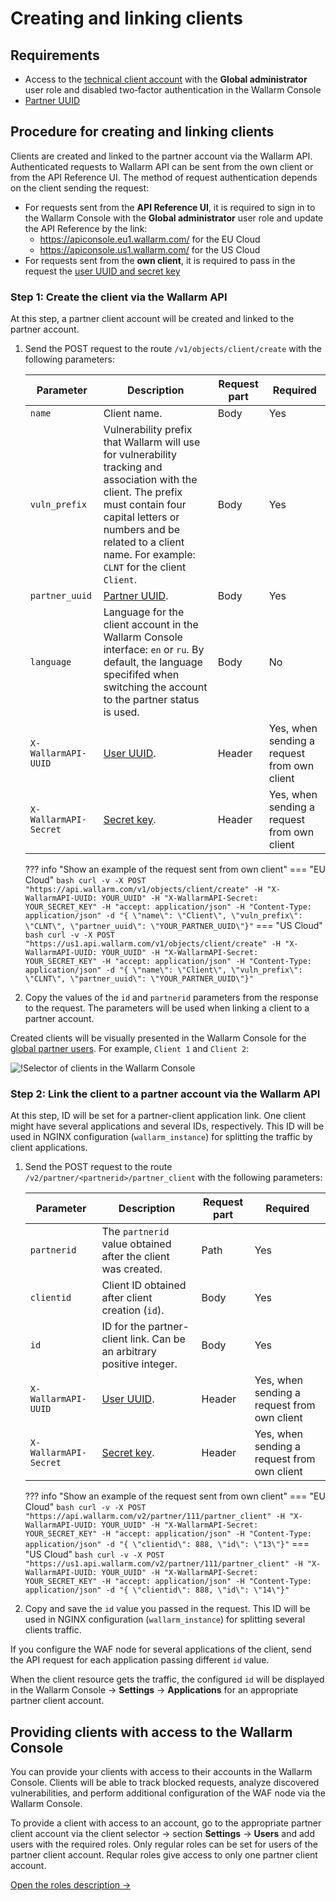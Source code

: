 # Creating and linking clients

## Requirements

* Access to the [technical client account](creating-partner-account.md) with the **Global administrator** user role and disabled two‑factor authentication in the Wallarm Console
* [Partner UUID](creating-partner-account.md#step-2-access-the-partner-account-and-get-parameters-for-the-waf-node-configuration)

## Procedure for creating and linking clients

Clients are created and linked to the partner account via the Wallarm API. Authenticated requests to Wallarm API can be sent from the own client or from the API Reference UI. The method of request authentication depends on the client sending the request:

* For requests sent from the **API Reference UI**, it is required to sign in to the Wallarm Console with the **Global administrator** user role and update the API Reference by the link:
    * https://apiconsole.eu1.wallarm.com/ for the EU Cloud
    * https://apiconsole.us1.wallarm.com/ for the US Cloud
* For requests sent from the **own client**, it is required to pass in the request the [user UUID and secret key](../api/overview.md#your-own-client)

### Step 1: Create the client via the Wallarm API

At this step, a partner client account will be created and linked to the partner account.

1. Send the POST request to the route `/v1/objects/client/create` with the following parameters:

    Parameter | Description | Request part | Required
    --------- | -------- | ------------- | ---------
    `name` | Client name. | Body | Yes
    `vuln_prefix` | Vulnerability prefix that Wallarm will use for vulnerability tracking and association with the client. The prefix must contain four capital letters or numbers and be related to a client name. For example: `CLNT` for the client `Client`. | Body | Yes
    `partner_uuid` | [Partner UUID](creating-partner-account.md#step-2-access-the-partner-account-and-get-parameters-for-the-waf-node-configuration). | Body | Yes
    `language` | Language for the client account in the Wallarm Console interface: `en` or `ru`. By default, the language specififed when switching the account to the partner status is used. | Body | No
    `X-WallarmAPI-UUID` | [User UUID](../api/overview.md#your-own-client). | Header | Yes, when sending a request from own client
    `X-WallarmAPI-Secret` | [Secret key](../api/overview.md#your-own-client). | Header | Yes, when sending a request from own client

    ??? info "Show an example of the request sent from own client"
        === "EU Cloud"
            ``` bash
            curl -v -X POST "https://api.wallarm.com/v1/objects/client/create" -H "X-WallarmAPI-UUID: YOUR_UUID" -H "X-WallarmAPI-Secret: YOUR_SECRET_KEY" -H "accept: application/json" -H "Content-Type: application/json" -d "{ \"name\": \"Client\", \"vuln_prefix\": \"CLNT\", \"partner_uuid\": \"YOUR_PARTNER_UUID\"}"
            ```
        === "US Cloud"
            ```bash
            curl -v -X POST "https://us1.api.wallarm.com/v1/objects/client/create" -H "X-WallarmAPI-UUID: YOUR_UUID" -H "X-WallarmAPI-Secret: YOUR_SECRET_KEY" -H "accept: application/json" -H "Content-Type: application/json" -d "{ \"name\": \"Client\", \"vuln_prefix\": \"CLNT\", \"partner_uuid\": \"YOUR_PARTNER_UUID\"}"
            ```

2. Copy the values of the `id` and `partnerid` parameters from the response to the request. The parameters will be used when linking a client to a partner account.

Created clients will be visually presented in the Wallarm Console for the [global partner users](../user-guides/settings/users.md#user-roles). For example, `Client 1` and `Client 2`:

![!Selector of clients in the Wallarm Console](../images/partner-waf-node/clients-selector-in-console.png)

### Step 2: Link the client to a partner account via the Wallarm API

At this step, ID will be set for a partner-client application link. One client might have several applications and several IDs, respectively. This ID will be used in NGINX configuration (`wallarm_instance`) for splitting the traffic by client applications.

1. Send the POST request to the route `/v2/partner/<partnerid>/partner_client` with the following parameters:

    Parameter | Description | Request part | Required
    --------- | -------- | ------------- | ------
    `partnerid` | The `partnerid` value obtained after the client was created. | Path | Yes
    `clientid` | Client ID obtained after client creation (`id`).  | Body | Yes
    `id` | ID for the partner-client link. Can be an arbitrary positive integer. | Body | Yes
    `X-WallarmAPI-UUID` | [User UUID](../api/overview.md#your-own-client). | Header | Yes, when sending a request from own client
    `X-WallarmAPI-Secret` | [Secret key](../api/overview.md#your-own-client). | Header | Yes, when sending a request from own client

    ??? info "Show an example of the request sent from own client"
        === "EU Cloud"
            ``` bash
            curl -v -X POST "https://api.wallarm.com/v2/partner/111/partner_client" -H "X-WallarmAPI-UUID: YOUR_UUID" -H "X-WallarmAPI-Secret: YOUR_SECRET_KEY" -H "accept: application/json" -H "Content-Type: application/json" -d "{ \"clientid\": 888, \"id\": \"13\"}"
            ```
        === "US Cloud"
            ```bash
            curl -v -X POST "https://us1.api.wallarm.com/v2/partner/111/partner_client" -H "X-WallarmAPI-UUID: YOUR_UUID" -H "X-WallarmAPI-Secret: YOUR_SECRET_KEY" -H "accept: application/json" -H "Content-Type: application/json" -d "{ \"clientid\": 888, \"id\": \"14\"}"
            ```

2. Copy and save the `id` value you passed in the request. This ID will be used in NGINX configuration (`wallarm_instance`) for splitting several clients traffic.

If you configure the WAF node for several applications of the client, send the API request for each application passing different `id` value.

When the client resource gets the traffic, the configured `id` will be displayed in the Wallarm Console → **Settings** → **Applications** for an appropriate partner client account.

## Providing clients with access to the Wallarm Console

You can provide your clients with access to their accounts in the Wallarm Console. Clients will be able to track blocked requests, analyze discovered vulnerabilities, and perform additional configuration of the WAF node via the Wallarm Console.

To provide a client with access to an account, go to the appropriate partner client account via the client selector → section **Settings** → **Users** and add users with the required roles. Only regular roles can be set for users of the partner client account. Reqular roles give access to only one partner client account.

[Open the roles description →](../user-guides/settings/users.md)
